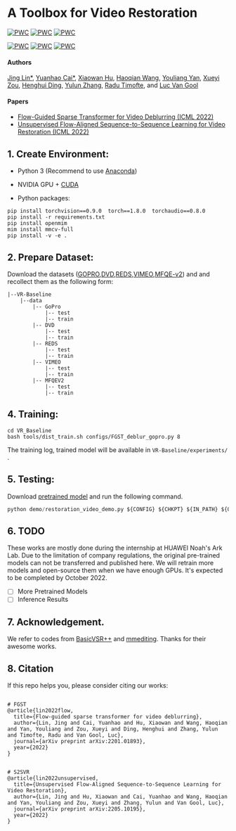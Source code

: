 # A Toolbox for Video Restoration

[![PWC](https://img.shields.io/endpoint.svg?url=https://paperswithcode.com/badge/flow-guided-sparse-transformer-for-video/deblurring-on-dvd-1)](https://paperswithcode.com/sota/deblurring-on-dvd-1?p=flow-guided-sparse-transformer-for-video)
[![PWC](https://img.shields.io/endpoint.svg?url=https://paperswithcode.com/badge/flow-guided-sparse-transformer-for-video/deblurring-on-dvd)](https://paperswithcode.com/sota/deblurring-on-dvd?p=flow-guided-sparse-transformer-for-video)
[![PWC](https://img.shields.io/endpoint.svg?url=https://paperswithcode.com/badge/flow-guided-sparse-transformer-for-video/deblurring-on-gopro)](https://paperswithcode.com/sota/deblurring-on-gopro?p=flow-guided-sparse-transformer-for-video)
	
[![PWC](https://img.shields.io/endpoint.svg?url=https://paperswithcode.com/badge/unsupervised-flow-aligned-sequence-to/video-super-resolution-on-vimeo90k)](https://paperswithcode.com/sota/video-super-resolution-on-vimeo90k?p=unsupervised-flow-aligned-sequence-to)
[![PWC](https://img.shields.io/endpoint.svg?url=https://paperswithcode.com/badge/unsupervised-flow-aligned-sequence-to/deblurring-on-gopro)](https://paperswithcode.com/sota/deblurring-on-gopro?p=unsupervised-flow-aligned-sequence-to)
[![PWC](https://img.shields.io/endpoint.svg?url=https://paperswithcode.com/badge/unsupervised-flow-aligned-sequence-to/video-enhancement-on-mfqe-v2)](https://paperswithcode.com/sota/video-enhancement-on-mfqe-v2?p=unsupervised-flow-aligned-sequence-to)

#### Authors

 [Jing Lin*](https://scholar.google.com/citations?hl=zh-CN&user=SvaU2GMAAAAJ), [Yuanhao Cai*](https://caiyuanhao1998.github.io), [Xiaowan Hu](https://scholar.google.com/citations?user=a_WRvyIAAAAJ&hl=zh-CN), [Haoqian Wang](https://scholar.google.com.hk/citations?user=eldgnIYAAAAJ&hl=zh-CN), [Youliang Yan](https://scholar.google.com/citations?user=JPUwfAMAAAAJ&hl=th), [Xueyi Zou](https://xueyizou.github.io/), [Henghui Ding](https://henghuiding.github.io/), [Yulun Zhang](yulunzhang.com), [Radu Timofte](https://people.ee.ethz.ch/~timofter/), and [Luc Van Gool](https://ee.ethz.ch/the-department/faculty/professors/person-detail.OTAyMzM=.TGlzdC80MTEsMTA1ODA0MjU5.html)

#### Papers

- [Flow-Guided Sparse Transformer for Video Deblurring (ICML 2022)](https://arxiv.org/abs/2201.01893)
- [Unsupervised Flow-Aligned Sequence-to-Sequence Learning for Video Restoration (ICML 2022)](https://arxiv.org/abs/2205.10195)

## 1. Create Environment:

- Python 3 (Recommend to use [Anaconda](https://www.anaconda.com/download/#linux))

- NVIDIA GPU + [CUDA](https://developer.nvidia.com/cuda-downloads)

- Python packages:

```shell
pip install torchvision==0.9.0  torch==1.8.0  torchaudio==0.8.0
pip install -r requirements.txt
pip install openmim
mim install mmcv-full
pip install -v -e .
```

## 2. Prepare Dataset:

Download the datasets ([GOPRO](https://seungjunnah.github.io/Datasets/gopro),[DVD](https://www.cs.ubc.ca/labs/imager/tr/2017/DeepVideoDeblurring/#dataset),[REDS](https://seungjunnah.github.io/Datasets/reds.html),[VIMEO](http://toflow.csail.mit.edu/),[MFQE-v2](https://github.com/ryanxingql/mfqev2.0/wiki/MFQEv2-Dataset)) and and recollect them as the following form:

```shell
|--VR-Baseline
    |--data
    	|-- GoPro
    		|-- test
    		|-- train
    	|-- DVD
    		|-- test
    		|-- train
    	|-- REDS
    		|-- test
    		|-- train
    	|-- VIMEO
    		|-- test
    		|-- train
    	|-- MFQEV2
    		|-- test
    		|-- train
```

## 4. Training:

```shell
cd VR_Baseline
bash tools/dist_train.sh configs/FGST_deblur_gopro.py 8
```

The training log, trained model will be available in `VR-Baseline/experiments/` . 


## 5. Testing:

Download [pretrained model](https://drive.google.com/drive/folders/1cmT0ti0-XwuCMcAhVEQWcD6rqCEwLo2T?usp=sharing) and run the following command.

```python
python demo/restoration_video_demo.py ${CONFIG} ${CHKPT} ${IN_PATH} ${OUT_PATH}
```

## 6.  TODO 

These works are mostly done during the internship at HUAWEI Noah's Ark Lab. Due to the limitation of company regulations, the original pre-trained models can not be transferred and published here. We will retrain more models and open-source them when we have enough GPUs. It's expected to be completed by October 2022. 

- [ ] More Pretrained Models
- [ ] Inference Results
 
## 7.  Acknowledgement.

We refer to codes from [BasicVSR++](https://github.com/ckkelvinchan/BasicVSR_PlusPlus) and [mmediting](https://github.com/open-mmlab/mmediting). Thanks for their awesome works.

## 8. Citation

If this repo helps you, please consider citing our works:

```shell

# FGST
@article{lin2022flow,
  title={Flow-guided sparse transformer for video deblurring},
  author={Lin, Jing and Cai, Yuanhao and Hu, Xiaowan and Wang, Haoqian and Yan, Youliang and Zou, Xueyi and Ding, Henghui and Zhang, Yulun and Timofte, Radu and Van Gool, Luc},
  journal={arXiv preprint arXiv:2201.01893},
  year={2022}
}


# S2SVR
@article{lin2022unsupervised,
  title={Unsupervised Flow-Aligned Sequence-to-Sequence Learning for Video Restoration},
  author={Lin, Jing and Hu, Xiaowan and Cai, Yuanhao and Wang, Haoqian and Yan, Youliang and Zou, Xueyi and Zhang, Yulun and Van Gool, Luc},
  journal={arXiv preprint arXiv:2205.10195},
  year={2022}
}
```
